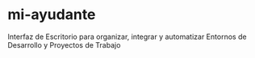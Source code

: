 # mi-ayudante
Interfaz de Escritorio para organizar, integrar y automatizar Entornos de Desarrollo y Proyectos de Trabajo
